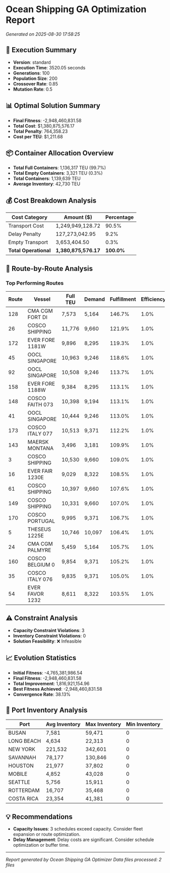# Ocean Shipping GA Optimization Report
*Generated on 2025-08-30 17:58:25*

## 🚀 Execution Summary
- **Version**: standard
- **Execution Time**: 3520.05 seconds
- **Generations**: 100
- **Population Size**: 200
- **Crossover Rate**: 0.85
- **Mutation Rate**: 0.5

## 📊 Optimal Solution Summary
- **Final Fitness**: -2,948,460,831.58
- **Total Cost**: $1,380,875,576.17
- **Total Penalty**: 764,358.23
- **Cost per TEU**: $1,211.68

## 📦 Container Allocation Overview
- **Total Full Containers**: 1,136,317 TEU (99.7%)
- **Total Empty Containers**: 3,321 TEU (0.3%)
- **Total Containers**: 1,139,639 TEU
- **Average Inventory**: 42,730 TEU

## 💰 Cost Breakdown Analysis
| Cost Category | Amount ($) | Percentage |
|---------------|------------|------------|
| Transport Cost | 1,249,949,128.72 | 90.5% |
| Delay Penalty | 127,273,042.95 | 9.2% |
| Empty Transport | 3,653,404.50 | 0.3% |
| **Total Operational** | **1,380,875,576.17** | **100.0%** |

## 🚢 Route-by-Route Analysis
### Top Performing Routes
| Route | Vessel | Full TEU | Demand | Fulfillment | Efficiency |
|-------|--------|----------|--------|-------------|------------|
| 128 | CMA CGM FORT DI | 7,573 | 5,164 | 146.7% | 1.0% |
| 26 | COSCO SHIPPING  | 11,776 | 9,660 | 121.9% | 1.0% |
| 172 | EVER FORE 1181W | 9,896 | 8,295 | 119.3% | 1.0% |
| 45 | OOCL SINGAPORE  | 10,963 | 9,246 | 118.6% | 1.0% |
| 92 | OOCL SINGAPORE  | 10,508 | 9,246 | 113.7% | 1.0% |
| 158 | EVER FORE 1188W | 9,384 | 8,295 | 113.1% | 1.0% |
| 148 | COSCO FAITH 073 | 10,398 | 9,194 | 113.1% | 1.0% |
| 41 | OOCL SINGAPORE  | 10,444 | 9,246 | 113.0% | 1.0% |
| 173 | COSCO ITALY 077 | 10,513 | 9,371 | 112.2% | 1.0% |
| 143 | MAERSK MONTANA  | 3,496 | 3,181 | 109.9% | 1.0% |
| 3 | COSCO SHIPPING  | 10,530 | 9,660 | 109.0% | 1.0% |
| 16 | EVER FAIR 1230E | 9,029 | 8,322 | 108.5% | 1.0% |
| 61 | COSCO SHIPPING  | 10,397 | 9,660 | 107.6% | 1.0% |
| 149 | COSCO SHIPPING  | 10,331 | 9,660 | 107.0% | 1.0% |
| 170 | COSCO PORTUGAL  | 9,995 | 9,371 | 106.7% | 1.0% |
| 5 | THESEUS 1225E | 10,746 | 10,097 | 106.4% | 1.0% |
| 24 | CMA CGM PALMYRE | 5,459 | 5,164 | 105.7% | 1.0% |
| 160 | COSCO BELGIUM 0 | 9,854 | 9,371 | 105.2% | 1.0% |
| 35 | COSCO ITALY 076 | 9,835 | 9,371 | 105.0% | 1.0% |
| 54 | EVER FAVOR 1232 | 8,611 | 8,322 | 103.5% | 1.0% |

## ⚠️ Constraint Analysis
- **Capacity Constraint Violations**: 3
- **Inventory Constraint Violations**: 0
- **Solution Feasibility**: ❌ Infeasible

## 📈 Evolution Statistics
- **Initial Fitness**: -4,765,381,986.54
- **Final Fitness**: -2,948,460,831.58
- **Total Improvement**: 1,816,921,154.96
- **Best Fitness Achieved**: -2,948,460,831.58
- **Convergence Rate**: 38.13%

## 🏢 Port Inventory Analysis
| Port | Avg Inventory | Max Inventory | Min Inventory |
|------|---------------|---------------|---------------|
| BUSAN | 7,581 | 59,471 | 0 |
| LONG BEACH | 4,634 | 22,313 | 0 |
| NEW YORK | 221,532 | 342,601 | 0 |
| SAVANNAH | 78,177 | 130,846 | 0 |
| HOUSTON | 21,977 | 37,802 | 0 |
| MOBILE | 4,852 | 43,028 | 0 |
| SEATTLE | 5,756 | 15,911 | 0 |
| ROTTERDAM | 16,707 | 35,468 | 0 |
| COSTA RICA | 23,354 | 41,381 | 0 |

## 💡 Recommendations
- **Capacity Issues**: 3 schedules exceed capacity. Consider fleet expansion or route optimization.
- **Delay Management**: Delay costs are significant. Consider schedule optimization or buffer time.

---
*Report generated by Ocean Shipping GA Optimizer*
*Data files processed: 2 files*